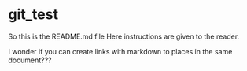 # git_test
So this is the README.md file
Here instructions are given to the reader.

I wonder if you can create links with markdown to places in the same document???


